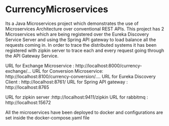 # CurrencyMicroservices
Its a Java Microservices project which demonstrates the use of Microservices Architecture over conventional REST APIs. This project has 2 Microservices which are being registered over the Eureka Discovery Service Server and using the Spring API gateway to load balance all the requests coming in. In order to trace the distributed systems it has been registered with zipkin server to trace each and every request going through the API Gateway Service.


URL for Exchange Microservice : http://localhost:8000/currency-exchange/...
URL for Conversion Microservice: http://localhost:8100/currency-conversion/....
URL for Eureka Discovery Client : http://localhost:8761/
URL for Spring API gateway : http://localhost:8765

URL for zipkin server :http://localhost:9411/zipkin
URL for rabbitmq : http://localhost:15672

All the microservices have been deployed to docker and configurations are set inside the docker-compose.yaml file
